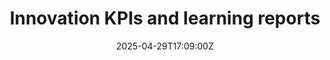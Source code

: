 ---
title: Innovation KPIs and learning reports
linkTitle: Innovation KPIs and learning reports
date: '2025-04-29T17:09:00Z'
weight: 1
description: No content
draft: false
ref: innovation-kpis-and-learning-reports
---